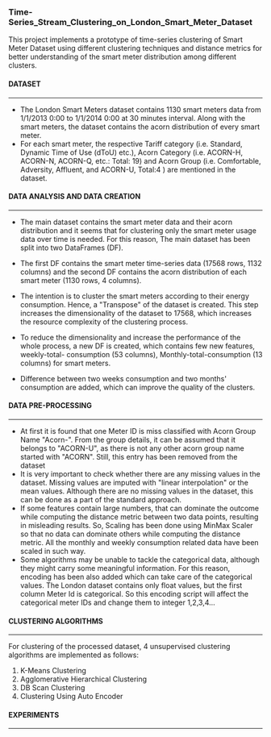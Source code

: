### Time-Series_Stream_Clustering_on_London_Smart_Meter_Dataset
This project implements a prototype of time-series clustering of Smart Meter Dataset using different clustering techniques and distance metrics for better understanding of the smart meter distribution among different clusters.

#### DATASET
----------------------------------------------------------
* The London Smart Meters dataset contains 1130 smart meters data from 1/1/2013 0:00 to 1/1/2014 0:00 at 30 minutes interval. Along with the smart meters, the dataset contains the acorn distribution of every smart meter.
* For each smart meter, the respective Tariff category (i.e. Standard, Dynamic Time of Use (dToU) etc.), Acorn Category (i.e. ACORN-H, ACORN-N, ACORN-Q, etc.: Total: 19) and Acorn Group (i.e. Comfortable, Adversity, Affluent, and ACORN-U, Total:4 ) are mentioned in the dataset.

#### DATA ANALYSIS AND DATA CREATION
-----------------------------------------------------------------

* The main dataset contains the smart meter data and their acorn distribution and it seems that for clustering only the smart meter usage data over time is needed. For this reason, The main dataset has been split into two DataFrames (DF).

* The first DF contains the smart meter time-series data (17568 rows, 1132 columns) and the second DF contains the acorn distribution of each smart meter (1130 rows, 4 columns).

* The intention is to cluster the smart meters according to their energy consumption. Hence, a "Transpose" of the dataset is created. This step increases the dimensionality of the dataset to 17568, which increases the resource complexity of the clustering process.

* To reduce the dimensionality and increase the performance of the whole process, a new DF is created, which contains few new features, weekly-total- consumption (53 columns), Monthly-total-consumption (13 columns) for smart meters.

* Difference between two weeks consumption and two months' consumption are added, which can improve the quality of the clusters.

#### DATA PRE-PROCESSING
-----------------------------------------------------------
* At first it is found that one Meter ID is miss classified with Acorn Group Name "Acorn-". From the group details, it can be assumed that it belongs to "ACORN-U", as there is not any other acorn group name started with "ACORN". Still, this entry has been removed from the dataset
* It is very important to check whether there are any missing values in the dataset. Missing values are imputed with "linear interpolation" or the mean values. Although there are no missing values in the dataset, this can be done as a part of the standard approach.
* If some features contain large numbers, that can dominate the outcome while computing the distance metric between two data points, resulting in misleading results. So, Scaling has been done using MinMax Scaler so that no data can dominate others while computing the distance metric. All the monthly and weekly consumption related data have been scaled in such way.
* Some algorithms may be unable to tackle the categorical data, although they might carry some meaningful information. For this reason, encoding has been also added which can take care of the categorical values. The London dataset contains only float values, but the first column Meter Id is categorical. So this encoding script will affect the categorical meter IDs and change them to integer 1,2,3,4...

#### CLUSTERING ALGORITHMS
----------------------------------------------------------
For clustering of the processed dataset, 4 unsupervised clustering algorithms are implemented as follows:

1.	K-Means Clustering
2.	Agglomerative Hierarchical Clustering
3.	DB Scan Clustering
4.	Clustering Using Auto Encoder

#### EXPERIMENTS
--------------------------------------------------------------------------------------------------------------------------


